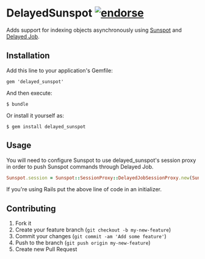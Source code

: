 # DelayedSunspot [![endorse](http://api.coderwall.com/anthonator/endorsecount.png)](http://coderwall.com/anthonator)

Adds support for indexing objects asynchronously using [Sunspot](https://github.com/sunspot/sunspot) and [Delayed Job](https://github.com/collectiveidea/delayed_job).

## Installation

Add this line to your application's Gemfile:

    gem 'delayed_sunspot'

And then execute:

    $ bundle

Or install it yourself as:

    $ gem install delayed_sunspot

## Usage

You will need to configure Sunspot to use delayed_sunspot's session proxy in order to push Sunspot commands through Delayed Job.

```ruby
Sunspot.session = Sunspot::SessionProxy::DelayedJobSessionProxy.new(Sunspot.session)
```

If you're using Rails put the above line of code in an initializer.

## Contributing

1. Fork it
2. Create your feature branch (`git checkout -b my-new-feature`)
3. Commit your changes (`git commit -am 'Add some feature'`)
4. Push to the branch (`git push origin my-new-feature`)
5. Create new Pull Request

